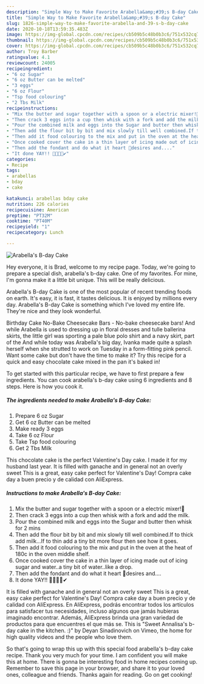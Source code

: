 ```yaml
---
description: "Simple Way to Make Favorite Arabella&amp;#39;s B-day Cake"
title: "Simple Way to Make Favorite Arabella&amp;#39;s B-day Cake"
slug: 1826-simple-way-to-make-favorite-arabella-and-39-s-b-day-cake
date: 2020-10-18T13:59:35.483Z
image: https://img-global.cpcdn.com/recipes/cb509b5c48b0b3c6/751x532cq70/arabellas-b-day-cake-recipe-main-photo.jpg
thumbnail: https://img-global.cpcdn.com/recipes/cb509b5c48b0b3c6/751x532cq70/arabellas-b-day-cake-recipe-main-photo.jpg
cover: https://img-global.cpcdn.com/recipes/cb509b5c48b0b3c6/751x532cq70/arabellas-b-day-cake-recipe-main-photo.jpg
author: Troy Barber
ratingvalue: 4.1
reviewcount: 24005
recipeingredient:
- "6 oz Sugar"
- "6 oz Butter can be melted"
- "3 eggs"
- "6 oz Flour"
- "Tsp food colouring"
- "2 Tbs Milk"
recipeinstructions:
- "Mix the butter and sugar together with a spoon or a electric mixer!🎂"
- "Then crack 3 eggs into a cup then whisk with a fork and add the milk."
- "Pour the combined milk and eggs into the Sugar and butter then whisk for 2 mins"
- "Then add the flour bit by bit and mix slowly till well combined.If to thick add milk...If to thin add a tiny bit more flour then see how it goes."
- "Then add it food colouring to the mix and put in the oven at the heat of 180c in the oven middle shelf."
- "Once cooked cover the cake in a thin layer of icing made out of icing sugar and water..a tiny bit of water..like a drop."
- "Then add the fondant and do what it heart 💓desires and...."
- "It done YAY!! 🐼💖🍰🎂✔"
categories:
- Recipe
tags:
- arabellas
- bday
- cake

katakunci: arabellas bday cake 
nutrition: 226 calories
recipecuisine: American
preptime: "PT32M"
cooktime: "PT40M"
recipeyield: "1"
recipecategory: Lunch

---
```



![Arabella&#39;s B-day Cake](https://img-global.cpcdn.com/recipes/cb509b5c48b0b3c6/751x532cq70/arabellas-b-day-cake-recipe-main-photo.jpg)

Hey everyone, it is Brad, welcome to my recipe page. Today, we're going to prepare a special dish, arabella&#39;s b-day cake. One of my favorites. For mine, I'm gonna make it a little bit unique. This will be really delicious.

Arabella&#39;s B-day Cake is one of the most popular of recent trending foods on earth. It's easy, it is fast, it tastes delicious. It is enjoyed by millions every day. Arabella&#39;s B-day Cake is something which I've loved my entire life. They're nice and they look wonderful.

Birthday Cake No-Bake Cheesecake Bars - No-bake cheesecake bars! And while Arabella is used to dressing up in floral dresses and tulle ballerina skirts, the little girl was sporting a pale blue polo shirt and a navy skirt, part of the And while today was Arabella&#39;s big day, Ivanka made quite a splash herself when she strutted to work on Tuesday in a form-fitting pink pencil. Want some cake but don&#39;t have the time to make it? Try this recipe for a quick and easy chocolate cake mixed in the pan it&#39;s baked in!


To get started with this particular recipe, we have to first prepare a few ingredients. You can cook arabella&#39;s b-day cake using 6 ingredients and 8 steps. Here is how you cook it.

<!--inarticleads1-->

##### The ingredients needed to make Arabella&#39;s B-day Cake:

1. Prepare 6 oz Sugar
1. Get 6 oz Butter can be melted
1. Make ready 3 eggs
1. Take 6 oz Flour
1. Take Tsp food colouring
1. Get 2 Tbs Milk


This chocolate cake is the perfect Valentine&#39;s Day cake. I made it for my husband last year. It is filled with ganache and in general not an overly sweet This is a great, easy cake perfect for Valentine&#39;s Day! Compra cake day a buen precio y de calidad con AliExpress. 

<!--inarticleads2-->

##### Instructions to make Arabella&#39;s B-day Cake:

1. Mix the butter and sugar together with a spoon or a electric mixer!🎂
1. Then crack 3 eggs into a cup then whisk with a fork and add the milk.
1. Pour the combined milk and eggs into the Sugar and butter then whisk for 2 mins
1. Then add the flour bit by bit and mix slowly till well combined.If to thick add milk...If to thin add a tiny bit more flour then see how it goes.
1. Then add it food colouring to the mix and put in the oven at the heat of 180c in the oven middle shelf.
1. Once cooked cover the cake in a thin layer of icing made out of icing sugar and water..a tiny bit of water..like a drop.
1. Then add the fondant and do what it heart 💓desires and....
1. It done YAY!! 🐼💖🍰🎂✔


It is filled with ganache and in general not an overly sweet This is a great, easy cake perfect for Valentine&#39;s Day! Compra cake day a buen precio y de calidad con AliExpress. En AliExpress, podrás encontrar todos los artículos para satisfacer tus necesidades, incluso algunos que jamás hubieras imaginado encontrar. Además, AliExpress brinda una gran variedad de productos para que encuentres el que más se. This is &#34;Sweet Annalisa&#39;s b-day cake in the kitchen. :)&#34; by Deyan Sinadinovich on Vimeo, the home for high quality videos and the people who love them. 

So that's going to wrap this up with this special food arabella&#39;s b-day cake recipe. Thank you very much for your time. I am confident you will make this at home. There is gonna be interesting food in home recipes coming up. Remember to save this page in your browser, and share it to your loved ones, colleague and friends. Thanks again for reading. Go on get cooking!
